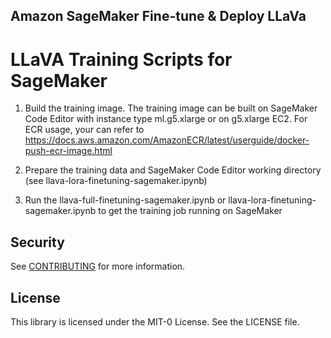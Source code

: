## Amazon SageMaker Fine-tune & Deploy LLaVa

# LLaVA Training Scripts for SageMaker
1. Build the training image.
The training image can be built on SageMaker Code Editor with instance type ml.g5.xlarge or on g5.xlarge EC2. For ECR usage, your can refer to https://docs.aws.amazon.com/AmazonECR/latest/userguide/docker-push-ecr-image.html 

2. Prepare the training data and SageMaker Code Editor working directory (see llava-lora-finetuning-sagemaker.ipynb)

3. Run the llava-full-finetuning-sagemaker.ipynb or llava-lora-finetuning-sagemaker.ipynb to get the training job running on SageMaker

## Security

See [CONTRIBUTING](CONTRIBUTING.md#security-issue-notifications) for more information.

## License

This library is licensed under the MIT-0 License. See the LICENSE file.

